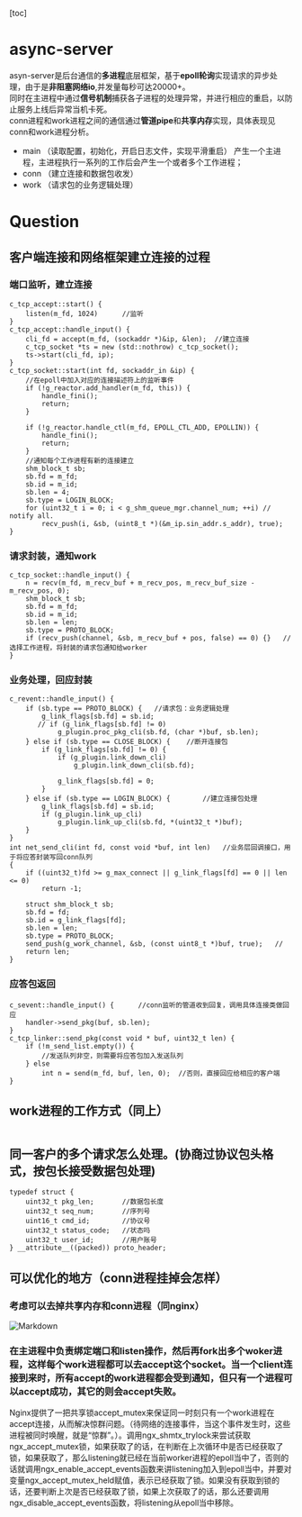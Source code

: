 [toc]

# async-server
asyn-server是后台通信的**多进程**底层框架，基于**epoll轮询**实现请求的异步处理，由于是**非阻塞网络io**,并发量每秒可达20000+。   
同时在主进程中通过**信号机制**捕获各子进程的处理异常，并进行相应的重启，以防止服务上线后异常当机卡死。  
conn进程和work进程之间的通信通过**管道pipe**和**共享内存**实现，具体表现见conn和work进程分析。
- main   （读取配置，初始化，开启日志文件，实现平滑重启）
产生一个主进程，主进程执行一系列的工作后会产生一个或者多个工作进程；
- conn  （建立连接和数据包收发）
- work （请求包的业务逻辑处理）


# Question
## 客户端连接和网络框架建立连接的过程
### 端口监听，建立连接
```
c_tcp_accept::start() {
    listen(m_fd, 1024)      //监听  
}
c_tcp_accept::handle_input() {
    cli_fd = accept(m_fd, (sockaddr *)&ip, &len);  //建立连接
    c_tcp_socket *ts = new (std::nothrow) c_tcp_socket();
    ts->start(cli_fd, ip);
}
c_tcp_socket::start(int fd, sockaddr_in &ip) {  
    //在epoll中加入对应的连接描述符上的监听事件
    if (!g_reactor.add_handler(m_fd, this)) {
        handle_fini();
        return;
    }

    if (!g_reactor.handle_ctl(m_fd, EPOLL_CTL_ADD, EPOLLIN)) {
        handle_fini();
        return;
    }
    //通知每个工作进程有新的连接建立
    shm_block_t sb;
    sb.fd = m_fd;
    sb.id = m_id;
    sb.len = 4;
    sb.type = LOGIN_BLOCK;
    for (uint32_t i = 0; i < g_shm_queue_mgr.channel_num; ++i) // notify all.
        recv_push(i, &sb, (uint8_t *)(&m_ip.sin_addr.s_addr), true);
}
```
### 请求封装，通知work
```
c_tcp_socket::handle_input() {
    n = recv(m_fd, m_recv_buf + m_recv_pos, m_recv_buf_size - m_recv_pos, 0);
    shm_block_t sb;
    sb.fd = m_fd;
    sb.id = m_id;
    sb.len = len;
    sb.type = PROTO_BLOCK;
    if (recv_push(channel, &sb, m_recv_buf + pos, false) == 0) {}   //选择工作进程，将封装的请求包通知给worker
}
```
### 业务处理，回应封装
```
c_revent::handle_input() {
    if (sb.type == PROTO_BLOCK) {   //请求包：业务逻辑处理
        g_link_flags[sb.fd] = sb.id;
       // if (g_link_flags[sb.fd] != 0)
            g_plugin.proc_pkg_cli(sb.fd, (char *)buf, sb.len);
    } else if (sb.type == CLOSE_BLOCK) {    //断开连接包
        if (g_link_flags[sb.fd] != 0) {
            if (g_plugin.link_down_cli)
                g_plugin.link_down_cli(sb.fd);

            g_link_flags[sb.fd] = 0;
        }
    } else if (sb.type == LOGIN_BLOCK) {        //建立连接包处理
        g_link_flags[sb.fd] = sb.id;
        if (g_plugin.link_up_cli)
            g_plugin.link_up_cli(sb.fd, *(uint32_t *)buf);
    }
}
int net_send_cli(int fd, const void *buf, int len)   //业务层回调接口，用于将应答封装写回conn队列
{
    if ((uint32_t)fd >= g_max_connect || g_link_flags[fd] == 0 || len <= 0)
        return -1;

    struct shm_block_t sb;
    sb.fd = fd;
    sb.id = g_link_flags[fd];
    sb.len = len;
    sb.type = PROTO_BLOCK;
    send_push(g_work_channel, &sb, (const uint8_t *)buf, true);   //
    return len;
}

```
### 应答包返回
```
c_sevent::handle_input() {      //conn监听的管道收到回复，调用具体连接类做回应
    handler->send_pkg(buf, sb.len);
}
c_tcp_linker::send_pkg(const void * buf, uint32_t len) {
    if (!m_send_list.empty()) {
        //发送队列非空，则需要将应答包加入发送队列
    } else 
        int n = send(m_fd, buf, len, 0);  //否则，直接回应给相应的客户端
}
```
## work进程的工作方式（同上）
```
```
## 同一客户的多个请求怎么处理。(协商过协议包头格式，按包长接受数据包处理)
```
typedef struct {
    uint32_t pkg_len;       //数据包长度
    uint32_t seq_num;       //序列号
    uint16_t cmd_id;        //协议号
    uint32_t status_code;   //状态吗
    uint32_t user_id;       //用户账号
} __attribute__((packed)) proto_header;
```
## 可以优化的地方（conn进程挂掉会怎样）
### 考虑可以去掉共享内存和conn进程（同nginx）
![Markdown](http://i2.bvimg.com/683123/b0250618e3ae5541.png)
### 在主进程中负责绑定端口和listen操作，然后再fork出多个woker进程，这样每个work进程都可以去accept这个socket。当一个client连接到来时，所有accept的work进程都会受到通知，但只有一个进程可以accept成功，其它的则会accept失败。
Nginx提供了一把共享锁accept_mutex来保证同一时刻只有一个work进程在accept连接，从而解决惊群问题。（待网络的连接事件，当这个事件发生时，这些进程被同时唤醒，就是“惊群”。）。调用ngx_shmtx_trylock来尝试获取ngx_accept_mutex锁，如果获取了的话，在判断在上次循环中是否已经获取了锁，如果获取了，那么listening就已经在当前worker进程的epoll当中了，否则的话就调用ngx_enable_accept_events函数来讲listening加入到epoll当中，并要对变量ngx_accept_mutex_held赋值，表示已经获取了锁。如果没有获取到锁的话，还要判断上次是否已经获取了锁，如果上次获取了的话，那么还要调用ngx_disable_accept_events函数，将listening从epoll当中移除。
